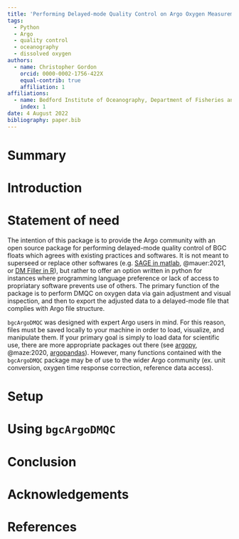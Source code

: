 ```yaml
---
title: 'Performing Delayed-mode Quality Control on Argo Oxygen Measurements in Python'
tags:
  - Python
  - Argo
  - quality control
  - oceanography
  - dissolved oxygen
authors:
  - name: Christopher Gordon
    orcid: 0000-0002-1756-422X
    equal-contrib: true
    affiliation: 1
affiliations:
  - name: Bedford Institute of Oceanography, Department of Fisheries and Oceans Canada, Dartmouth, Canada
    index: 1
date: 4 August 2022
bibliography: paper.bib
---
```


# Summary

# Introduction

# Statement of need

The intention of this package is to provide the Argo community with an open
source package for performing delayed-mode quality control of BGC floats which
agrees with existing practices and softwares. It is not meant to superseed or
replace other softwares (e.g. 
[SAGE in matlab](https://github.com/SOCCOM-BGCArgo/ARGO_PROCESSING), 
@mauer:2021,  or [DM Filler in R](https://github.com/catsch/DM_FILLER)), but
rather to offer an option written in python for instances where programming
language preference or lack of access to propriatary software prevents use of
others. The primary function of the package is to perform DMQC on oxygen data
via gain adjustment and visual inspection, and then to export the adjusted
data to a delayed-mode file that complies with Argo file structure.

`bgcArgoDMQC` was designed with expert Argo users in mind. For this reason,
files must be saved locally to your machine in order to load, visualize, and
manipulate them. If your primary goal is simply to load data for scientific
use, there are more appropriate packages out there (see 
[argopy](https://github.com/euroargodev/argopy), @maze:2020, 
[argopandas](https://github.com/ArgoCanada/argopandas)).
However, many functions contained with the `bgcArgoDMQC` package may be of use
to the wider Argo community (ex. unit conversion, oxygen time response 
correction, reference data access).

# Setup



# Using `bgcArgoDMQC`



# Conclusion

# Acknowledgements

# References
